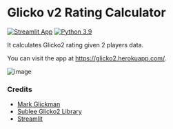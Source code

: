 # Glicko v2 Rating Calculator
[![Streamlit App](https://static.streamlit.io/badges/streamlit_badge_black_white.svg)](https://docs.streamlit.io/) 
[![Python 3.9](https://img.shields.io/badge/python-3.9-blue.svg)](https://www.python.org/downloads/release/python-390/)

It calculates Glicko2 rating given 2 players data.



You can visit the app at https://glicko2.herokuapp.com/.

![image](https://user-images.githubusercontent.com/22366935/152715937-372cedef-ad44-437d-a320-df1834a334d9.png)

### Credits
* [Mark Glickman](http://www.glicko.net/glicko.html)  
* [Sublee Glicko2 Library](https://github.com/sublee/glicko2)  
* [Streamlit](https://streamlit.io/)
